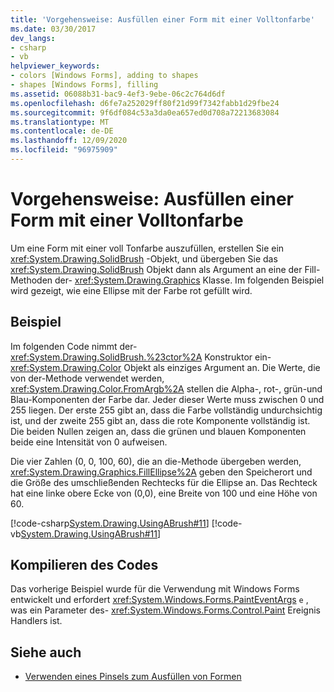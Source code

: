 ```yaml
---
title: 'Vorgehensweise: Ausfüllen einer Form mit einer Volltonfarbe'
ms.date: 03/30/2017
dev_langs:
- csharp
- vb
helpviewer_keywords:
- colors [Windows Forms], adding to shapes
- shapes [Windows Forms], filling
ms.assetid: 06088b31-bac9-4ef3-9ebe-06c2c764d6df
ms.openlocfilehash: d6fe7a252029ff80f21d99f7342fabb1d29fbe24
ms.sourcegitcommit: 9f6df084c53a3da0ea657ed0d708a72213683084
ms.translationtype: MT
ms.contentlocale: de-DE
ms.lasthandoff: 12/09/2020
ms.locfileid: "96975909"
---
```

# <a name="how-to-fill-a-shape-with-a-solid-color"></a>Vorgehensweise: Ausfüllen einer Form mit einer Volltonfarbe
Um eine Form mit einer voll Tonfarbe auszufüllen, erstellen Sie ein <xref:System.Drawing.SolidBrush> -Objekt, und übergeben Sie das <xref:System.Drawing.SolidBrush> Objekt dann als Argument an eine der Fill-Methoden der- <xref:System.Drawing.Graphics> Klasse. Im folgenden Beispiel wird gezeigt, wie eine Ellipse mit der Farbe rot gefüllt wird.  
  
## <a name="example"></a>Beispiel  
 Im folgenden Code nimmt der- <xref:System.Drawing.SolidBrush.%23ctor%2A> Konstruktor ein- <xref:System.Drawing.Color> Objekt als einziges Argument an. Die Werte, die von der-Methode verwendet werden, <xref:System.Drawing.Color.FromArgb%2A> stellen die Alpha-, rot-, grün-und Blau-Komponenten der Farbe dar. Jeder dieser Werte muss zwischen 0 und 255 liegen. Der erste 255 gibt an, dass die Farbe vollständig undurchsichtig ist, und der zweite 255 gibt an, dass die rote Komponente vollständig ist. Die beiden Nullen zeigen an, dass die grünen und blauen Komponenten beide eine Intensität von 0 aufweisen.  
  
 Die vier Zahlen (0, 0, 100, 60), die an die-Methode übergeben werden, <xref:System.Drawing.Graphics.FillEllipse%2A> geben den Speicherort und die Größe des umschließenden Rechtecks für die Ellipse an. Das Rechteck hat eine linke obere Ecke von (0,0), eine Breite von 100 und eine Höhe von 60.  
  
 [!code-csharp[System.Drawing.UsingABrush#11](~/samples/snippets/csharp/VS_Snippets_Winforms/System.Drawing.UsingABrush/CS/Class1.cs#11)]
 [!code-vb[System.Drawing.UsingABrush#11](~/samples/snippets/visualbasic/VS_Snippets_Winforms/System.Drawing.UsingABrush/VB/Class1.vb#11)]  
  
## <a name="compiling-the-code"></a>Kompilieren des Codes  
 Das vorherige Beispiel wurde für die Verwendung mit Windows Forms entwickelt und erfordert <xref:System.Windows.Forms.PaintEventArgs> `e` , was ein Parameter des- <xref:System.Windows.Forms.Control.Paint> Ereignis Handlers ist.  
  
## <a name="see-also"></a>Siehe auch

- [Verwenden eines Pinsels zum Ausfüllen von Formen](using-a-brush-to-fill-shapes.md)
